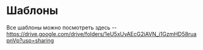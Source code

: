 # Шаблоны
Все шаблоны можно посмотреть здесь -- https://drive.google.com/drive/folders/1eU5xUyAEcG2iAVN_i1GzmHD58ruapnVp?usp=sharing